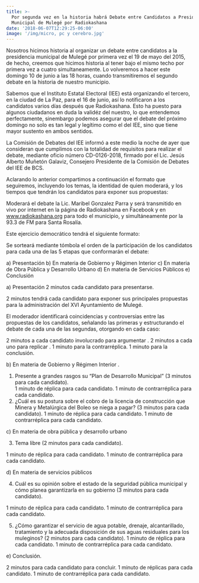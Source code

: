 ```yaml
---
title: >-
  Por segunda vez en la historia habrá Debate entre Candidatos a Presidente
  Municipal de Mulegé por Radiokashana
date: '2018-06-07T12:29:25-06:00'
image: '/img/micro, pc y cerebro.jpg'
---
```

Nosotros hicimos historia al organizar un debate entre  candidatos a la presidencia municipal de Mulegé por primera vez el 19 de mayo del 2015, de hecho, creemos que hicimos historia al tener bajo el mismo techo por primera vez a cuatro simultaneamente. Lo volveremos a hacer este domingo 10 de junio a las 18 horas, cuando transmitiremos el segundo debate en la historia de nuestro municipio.

Sabemos que el Instituto Estatal Electoral (IEE) está organizando el tercero, en la ciudad de La Paz, para el 16 de junio, así lo notificaron a los candidatos varios días después que Radiokashana. Esto ha puesto para algunos ciudadanos en duda la validéz del nuestro, lo que entendemos perfectamente, sinembargo podemos asegurar que el debate del próximo domingo no solo es tan legal y legítimo como el del IEE, sino que tiene mayor sustento en ambos sentidos.

La Comisión de Debates del IEE informó a este medio la noche de ayer que consideran que cumplimos con la totalidad de requisitos para realizar el debate, mediante oficio número CD-0126-2018, firmado por el Lic. Jesús Alberto Muñetón Galaviz, Consejero Presidente de la Comisión de Debates del IEE de BCS. 

Aclarando lo anterior compartimos a continuación el formato que seguiremos, incluyendo los temas, la identidad de quien moderará, y los tiempos que tendrán los candidatos para exponer sus propuestas: 

Moderará el debate la Lic. Maribel Gonzalez Parra y será transmitido en vivo por internet en la página de Radiokashana en Facebook y en www.radiokashana.org para todo el municipio, y simultáneamente por la 93.3 de FM para Santa Rosalía.

 Este ejercicio democrático tendrá el siguiente formato:

Se sorteará mediante tómbola el orden de la participación de los candidatos para cada una de las 5 etapas que conformarán el debate:

a) Presentación
 b) En materia de Gobierno y Régimen Interior c) En materia de Obra Pública y Desarrollo Urbano
 d) En materia de Servicios Públicos
 e) Conclusión

a) Presentación
 2 minutos cada candidato para presentarse.

2 minutos tendrá cada candidato para exponer sus principales propuestas para la administración del XVI Ayuntamiento de Mulegé.

El moderador identificará coincidencias y controversias entre las propuestas de los candidatos, señalando las primeras y estructurando el debate de cada una de las segundas, otorgando en cada caso:

2 minutos a cada candidato involucrado para argumentar
. 2 minutos a cada uno para replicar
. 1 minuto para la contrarréplica.
 1 minuto para la conclusión.

b) En materia de Gobierno y Régimen Interior
.

1. Presente a grandes rasgos su “Plan de Desarrollo Municipal” (3 minutos para cada
    candidato).
    \
   1 minuto de réplica para cada candidato.
    1 minuto de contrarréplica para cada candidato.
2. ¿Cuál es su postura sobre el cobro de la licencia de construcción que Minera y Metalúrgica del Boleo se niega a pagar? (3 minutos para cada candidato).
   1 minuto de réplica para cada candidato.
   1 minuto de contrarréplica para cada candidato.

c) En materia de obra pública y desarrollo urbano

3. Tema libre (2 minutos para cada candidato).

1 minuto de réplica para cada candidato.
 1 minuto de contrarréplica para cada candidato.

d) En materia de servicios públicos

4. Cuál es su opinión sobre el estado de la seguridad pública municipal y cómo planea garantizarla en su gobierno (3 minutos para cada candidato).

1 minuto de réplica para cada candidato.
 1 minuto de contrarréplica para cada candidato.

5. ¿Cómo garantizar el servicio de agua potable, drenaje, alcantarillado, tratamiento y la adecuada disposición de sus aguas residuales para los muleginos? (2 minutos para cada candidato).
   1 minuto de réplica para cada candidato.
   1 minuto de contrarréplica para cada candidato.

e) Conclusión.

2 minutos para cada candidato para concluir.
 1 minuto de réplicas para cada candidato.
 1 minuto de contrarréplica para cada candidato.
